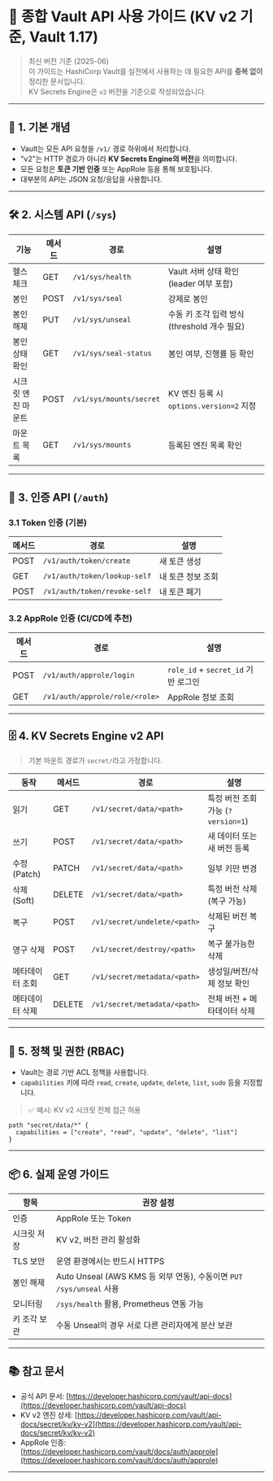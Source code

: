 # 🧭 종합 Vault API 사용 가이드 (KV v2 기준, Vault 1.17)

> 최신 버전 기준 (2025-06)  
> 이 가이드는 HashiCorp Vault를 실전에서 사용하는 데 필요한 API를 **중복 없이** 정리한 문서입니다.  
> KV Secrets Engine은 `v2` 버전을 기준으로 작성되었습니다.

---

## 📌 1. 기본 개념

- Vault는 모든 API 요청을 `/v1/` 경로 하위에서 처리합니다.
- "v2"는 HTTP 경로가 아니라 **KV Secrets Engine의 버전**을 의미합니다.
- 모든 요청은 **토큰 기반 인증** 또는 AppRole 등을 통해 보호됩니다.
- 대부분의 API는 JSON 요청/응답을 사용합니다.

---

## 🛠️ 2. 시스템 API (`/sys`)

| 기능 | 메서드 | 경로 | 설명 |
|------|--------|------|------|
| 헬스 체크 | GET | `/v1/sys/health` | Vault 서버 상태 확인 (leader 여부 포함) |
| 봉인 | POST | `/v1/sys/seal` | 강제로 봉인 |
| 봉인 해제 | PUT | `/v1/sys/unseal` | 수동 키 조각 입력 방식 (threshold 개수 필요) |
| 봉인 상태 확인 | GET | `/v1/sys/seal-status` | 봉인 여부, 진행률 등 확인 |
| 시크릿 엔진 마운트 | POST | `/v1/sys/mounts/secret` | KV 엔진 등록 시 `options.version=2` 지정 |
| 마운트 목록 | GET | `/v1/sys/mounts` | 등록된 엔진 목록 확인 |

---

## 🔐 3. 인증 API (`/auth`)

### 3.1 Token 인증 (기본)

| 메서드 | 경로 | 설명 |
|--------|------|------|
| POST | `/v1/auth/token/create` | 새 토큰 생성 |
| GET  | `/v1/auth/token/lookup-self` | 내 토큰 정보 조회 |
| POST | `/v1/auth/token/revoke-self` | 내 토큰 폐기 |

### 3.2 AppRole 인증 (CI/CD에 추천)

| 메서드 | 경로 | 설명 |
|--------|------|------|
| POST | `/v1/auth/approle/login` | `role_id` + `secret_id` 기반 로그인 |
| GET  | `/v1/auth/approle/role/<role>` | AppRole 정보 조회 |

---

## 🗄️ 4. KV Secrets Engine v2 API

> 기본 마운트 경로가 `secret/`라고 가정합니다.

| 동작 | 메서드 | 경로 | 설명 |
|------|--------|------|------|
| 읽기 | GET | `/v1/secret/data/<path>` | 특정 버전 조회 가능 (`?version=1`) |
| 쓰기 | POST | `/v1/secret/data/<path>` | 새 데이터 또는 새 버전 등록 |
| 수정(Patch) | PATCH | `/v1/secret/data/<path>` | 일부 키만 변경 |
| 삭제(Soft) | DELETE | `/v1/secret/data/<path>` | 특정 버전 삭제 (복구 가능) |
| 복구 | POST | `/v1/secret/undelete/<path>` | 삭제된 버전 복구 |
| 영구 삭제 | POST | `/v1/secret/destroy/<path>` | 복구 불가능한 삭제 |
| 메타데이터 조회 | GET | `/v1/secret/metadata/<path>` | 생성일/버전/삭제 정보 확인 |
| 메타데이터 삭제 | DELETE | `/v1/secret/metadata/<path>` | 전체 버전 + 메타데이터 삭제 |

---

## 🧱 5. 정책 및 권한 (RBAC)

- Vault는 경로 기반 ACL 정책을 사용합니다.
- `capabilities` 키에 따라 `read`, `create`, `update`, `delete`, `list`, `sudo` 등을 지정합니다.

> ✅ 예시: KV v2 시크릿 전체 접근 허용
```hcl
path "secret/data/*" {
  capabilities = ["create", "read", "update", "delete", "list"]
}
```

---

## 📦 6. 실제 운영 가이드

| 항목 | 권장 설정 |
|------|------------|
| 인증 | AppRole 또는 Token |
| 시크릿 저장 | KV v2, 버전 관리 활성화 |
| TLS 보안 | 운영 환경에서는 반드시 HTTPS |
| 봉인 해제 | Auto Unseal (AWS KMS 등 외부 연동), 수동이면 `PUT /sys/unseal` 사용 |
| 모니터링 | `/sys/health` 활용, Prometheus 연동 가능 |
| 키 조각 보관 | 수동 Unseal의 경우 서로 다른 관리자에게 분산 보관 |

---

## 📚 참고 문서

- 공식 API 문서: [https://developer.hashicorp.com/vault/api-docs](https://developer.hashicorp.com/vault/api-docs)
- KV v2 엔진 상세: [https://developer.hashicorp.com/vault/api-docs/secret/kv/kv-v2](https://developer.hashicorp.com/vault/api-docs/secret/kv/kv-v2)
- AppRole 인증: [https://developer.hashicorp.com/vault/docs/auth/approle](https://developer.hashicorp.com/vault/docs/auth/approle)

---
